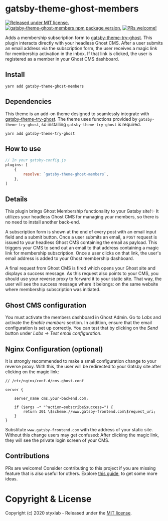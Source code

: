 # gatsby-theme-ghost-members
[![Released under MIT license.](https://badgen.net/github/license/micromatch/micromatch)](https://github.com/styxlab/gatsby-theme-ghost-members/blob/master/LICENSE)
[![gatsby-theme-ghost-members npm package version.](https://badgen.net/npm/v/gatsby-theme-ghost-members)](https://www.npmjs.org/package/gatsby-theme-ghost-members)
[![PRs welcome!](https://img.shields.io/badge/PRs-welcome-brightgreen.svg)]()

Adds a membership subscription form to [gatsby-theme-try-ghost](https://github.com/styxlab/gatsby-theme-try-ghost/tree/master/packages/gatsby-theme-try-ghost). This plugin interacts directly with your headless Ghost CMS. After a user submits an email address via the subscription form, the user receives a magic link for membership activation in the inbox. If that link is clicked, the user is registered as a member in your Ghost CMS dashboard.

## Install

`yarn add gatsby-theme-ghost-members`


## Dependencies

This theme is an add-on theme designed to seamlessly integrate with [gatsby-theme-try-ghost](https://github.com/styxlab/gatsby-theme-try-ghost/tree/master/packages/gatsby-theme-try-ghost). The theme uses functions provided by `gatsby-theme-try-ghost`, so installing `gatsby-theme-try-ghost` is required.

`yarn add gatsby-theme-try-ghost`

## How to use

```javascript
// In your gatsby-config.js
plugins: [
    {
        resolve: `gatsby-theme-ghost-members`,
    },
]
```

## Details

This plugin brings Ghost Membership functionality to your Gatsby site!✨ It utilizes your headless Ghost CMS for managing your members, so there is no need to install another back-end.

A subscription form is shown at the end of every post with an email input field and a submit button. Once a user submits an email, a `POST` request is issued to your headless Ghost CMS containing the email as payload. This triggers your CMS to send out an email to that address containing a magic link for membership subscription. Once a user clicks on that link, the user's email address is added to your Ghost membership dashboard.

A final request from Ghost CMS is fired which opens your Ghost site and displays a success message. As this request also points to your CMS, you should use your reverse proxy to forward it to your static site. That way, the user will see the success message where it belongs: on the same website where membership subscription was initiated.


## Ghost CMS configuration

You must activate the members dashboard in Ghost Admin. Go to *Labs* and activate the *Enable members* section. In addition, ensure that the email configuration is set up correctly. You can test that by clicking on the *Send* button under *Labs -> Test email configuration*.


## Nginx Configuration (optional)

It is strongly recommended to make a small configuration change to your reverse proxy. With this, the user will be redirected to your Gatsby site after clicking on the magic link:

```text
// /etc/nginx/conf.d/cms-ghost.conf

server {

    server_name cms.your-backend.com;

    if ($args ~* "^action=subscribe&success=") {
        return 301 \$scheme://www.gatsby-frontend.com\$request_uri;
    }
}

```

Substitute `www.gatsby-frontend.com` with the address of your static site. Without this change users may get confused: After clicking the magic link, they will see the private login screen of your CMS.

## Contributions

PRs are welcome! Consider contributing to this project if you are missing feature that is also useful for others. Explore [this guide](https://github.com/styxlab/gatsby-theme-try-ghost/tree/master/CONTRIBUTING.md), to get some more ideas.


# Copyright & License

Copyright (c) 2020 styxlab - Released under the [MIT license](LICENSE).

